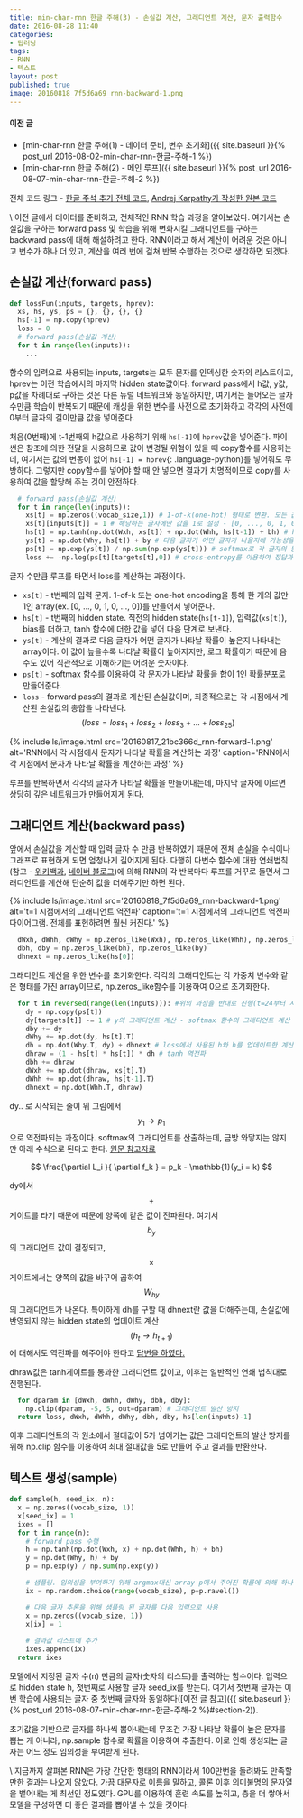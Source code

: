 ```yaml
---
title: min-char-rnn 한글 주해(3) - 손실값 계산, 그래디언트 계산, 문자 출력함수
date: 2016-08-28 11:40
categories:
- 딥러닝
tags:
- RNN
- 텍스트
layout: post
published: true
image: 20160818_7f5d6a69_rnn-backward-1.png
---
```


#### 이전 글

* [min-char-rnn 한글 주해(1) - 데이터 준비, 변수 초기화]({{ site.baseurl }}{% post_url 2016-08-02-min-char-rnn-한글-주해-1 %})
* [min-char-rnn 한글 주해(2) - 메인 루프]({{ site.baseurl }}{% post_url 2016-08-07-min-char-rnn-한글-주해-2 %})

전체 코드 링크 - [한글 주석 추가 전체 코드](https://gist.github.com/MinjeJeon/8f50693f0a986419ab2dda35753acb1f), [Andrej Karpathy가 작성한 원본 코드](https://gist.github.com/karpathy/d4dee566867f8291f086)

\\
이전 글에서 데이터를 준비하고, 전체적인 RNN 학습 과정을 알아보았다. 여기서는 손실값을 구하는 forward pass 및 학습을 위해 변화시킬 그래디언트를 구하는 backward pass에 대해 해설하려고 한다. RNN이라고 해서 계산이 어려운 것은 아니고 변수가 하나 더 있고, 계산을 여러 번에 걸쳐 반복 수행하는 것으로 생각하면 되겠다.

## 손실값 계산(forward pass)

```python
def lossFun(inputs, targets, hprev):
  xs, hs, ys, ps = {}, {}, {}, {}
  hs[-1] = np.copy(hprev)
  loss = 0
  # forward pass(손실값 계산)
  for t in range(len(inputs)):
    ...
```

함수의 입력으로 사용되는 inputs, targets는 모두 문자를 인덱싱한 숫자의 리스트이고, hprev는 이전 학습에서의 마지막 hidden state값이다. forward pass에서 h값, y값, p값을 차례대로 구하는 것은 다른 뉴럴 네트워크와 동일하지만, 여기서는 들어오는 글자 수만큼 학습이 반복되기 때문에 캐싱을 위한 변수를 사전으로 초기화하고 각각의 사전에 0부터 글자의 길이만큼 값을 넣어준다. 

처음(0번째)에 t-1번째의 h값으로 사용하기 위해 `hs[-1]`에 `hprev`값을 넣어준다. 파이썬은 참조에 의한 전달을 사용하므로 값이 변경될 위험이 있을 때 copy함수를 사용하는데, 여기서는 값의 변동이 없어 `hs[-1] = hprev`{: .language-python}를 넣어줘도 무방하다. 그렇지만 copy함수를 넣어야 할 때 안 넣으면 결과가 치명적이므로 copy를 사용하여 값을 할당해 주는 것이 안전하다.

```python
  # forward pass(손실값 계산)
  for t in range(len(inputs)):
    xs[t] = np.zeros((vocab_size,1)) # 1-of-k(one-hot) 형태로 변환. 모든 값이 0인 array 준비
    xs[t][inputs[t]] = 1 # 해당하는 글자에만 값을 1로 설정 - [0, ..., 0, 1, 0, ..., 0]
    hs[t] = np.tanh(np.dot(Wxh, xs[t]) + np.dot(Whh, hs[t-1]) + bh) # hidden state 업데이트
    ys[t] = np.dot(Why, hs[t]) + by # 다음 글자가 어떤 글자가 나올지에 가능성을 표시한 array(정규화되지 않음)
    ps[t] = np.exp(ys[t]) / np.sum(np.exp(ys[t])) # softmax로 각 글자의 등장 가능성을 확률로 표시
    loss += -np.log(ps[t][targets[t],0]) # cross-entropy를 이용하여 정답과 비교하여 손실값 판정
```

글자 수만큼 루프를 타면서 loss를 계산하는 과정이다.

* `xs[t]` - t번째의 입력 문자. 1-of-k 또는 one-hot encoding을 통해 한 개의 값만 1인 array(ex. [0, ..., 0, 1, 0, ..., 0])를 만들어서 넣어준다.
* `hs[t]` - t번째의 hidden state. 직전의 hidden state(`hs[t-1]`), 입력값(`xs[t]`), bias를 더하고, tanh 함수에 더한 값을 넣어 다음 단계로 보낸다.
* `ys[t]` - 계산의 결과로 다음 글자가 어떤 글자가 나타날 확률이 높은지 나타내는 array이다. 이 값이 높을수록 나타날 확률이 높아지지만, 로그 확률이기 때문에 음수도 있어 직관적으로 이해하기는 어려운 숫자이다.
* `ps[t]` - softmax 함수를 이용하여 각 문자가 나타날 확률을 합이 1인 확률분포로 만들어준다.
* `loss` - forward pass의 결과로 계산된 손실값이며, 최종적으로는 각 시점에서 계산된 손실값의 총합을 나타낸다. $$ \left ( loss = loss_{1} + loss_{2} + loss_{3} + \ldots + loss_{25} \right )$$

{% include ls/image.html
   src='20160817_21bc366d_rnn-forward-1.png'
   alt='RNN에서 각 시점에서 문자가 나타날 확률을 계산하는 과정'
   caption='RNN에서 각 시점에서 문자가 나타날 확률을 계산하는 과정' %}

루프를 반복하면서 각각의 글자가 나타날 확률을 만들어내는데, 마지막 글자에 이르면 상당히 깊은 네트워크가 만들어지게 된다. 

## 그래디언트 계산(backward pass)

앞에서 손실값을 계산할 때 입력 글자 수 만큼 반복하였기 때문에 전체 손실을 수식이나 그래프로 표현하게 되면 엄청나게 길어지게 된다. 다행히 다변수 함수에 대한 연쇄법칙(참고 - [위키백과](https://ko.wikipedia.org/wiki/%EC%97%B0%EC%87%84_%EB%B2%95%EC%B9%99#.EB.8B.A4.EB.B3.80.EC.88.98_.ED.95.A8.EC.88.98.EC.97.90_.EB.8C.80.ED.95.9C_.EC.97.B0.EC.87.84.EB.B2.95.EC.B9.99), [네이버 블로그](http://blog.naver.com/PostView.nhn?blogId=mindo1103&logNo=90103548178))에 의해 RNN의 각 반복마다 루프를 거꾸로 돌면서 그래디언트를 계산해 단순히 값을 더해주기만 하면 된다. 

{% include ls/image.html
   src='20160818_7f5d6a69_rnn-backward-1.png'
   alt='t=1 시점에서의 그래디언트 역전파'
   caption='t=1 시점에서의 그래디언트 역전파 다이어그램. 전체를 표현하려면 훨씬 커진다.' %}

```python
  dWxh, dWhh, dWhy = np.zeros_like(Wxh), np.zeros_like(Whh), np.zeros_like(Why)
  dbh, dby = np.zeros_like(bh), np.zeros_like(by)
  dhnext = np.zeros_like(hs[0])
```

그래디언트 계산을 위한 변수를 초기화한다. 각각의 그래디언트는 각 가중치 변수와 같은 형태를 가진 array이므로, np.zeros_like함수를 이용하여 0으로 초기화한다.

```python
  for t in reversed(range(len(inputs))): #위의 과정을 반대로 진행(t=24부터 시작)
    dy = np.copy(ps[t])
    dy[targets[t]] -= 1 # y의 그래디언트 계산 - softmax 함수의 그래디언트 계산
    dby += dy
    dWhy += np.dot(dy, hs[t].T)
    dh = np.dot(Why.T, dy) + dhnext # loss에서 사용된 h와 h를 업데이트한 계산의 그래디언트 값을 더함
    dhraw = (1 - hs[t] * hs[t]) * dh # tanh 역전파
    dbh += dhraw
    dWxh += np.dot(dhraw, xs[t].T)
    dWhh += np.dot(dhraw, hs[t-1].T)
    dhnext = np.dot(Whh.T, dhraw)
```

dy.. 로 시작되는 줄이 위 그림에서 $$ y_{1} \rightarrow p_{1} $$ 으로 역전파되는 과정이다. softmax의 그래디언트를 산출하는데, 금방 와닿지는 않지만 아래 수식으로 된다고 한다. [원문 참고자료](http://cs231n.github.io/neural-networks-case-study/#grad)

$$ \frac{\partial L_i }{ \partial f_k } = p_k - \mathbb{1}(y_i = k) $$

dy에서 $$+$$게이트를 타기 때문에 때문에 양쪽에 같은 값이 전파된다. 여기서 $$b_y$$의 그래디언트 값이 결정되고, $$\times$$게이트에서는 양쪽의 값을 바꾸어 곱하여 $$W_{hy}$$의 그래디언트가 나온다.
특이하게 dh를 구할 때 dhnext란 값을 더해주는데, 손실값에 반영되지 않는 hidden state의 업데이트 계산$$(h_t \rightarrow h_{t+1})$$에 대해서도 역전파를 해주어야 한다고 [답변을 하였다.](https://gist.github.com/karpathy/d4dee566867f8291f086#gistcomment-1694245)

dhraw값은 tanh게이트를 통과한 그래디언트 값이고, 이후는 일반적인 연쇄 법칙대로 진행된다. 


```python
  for dparam in [dWxh, dWhh, dWhy, dbh, dby]:
    np.clip(dparam, -5, 5, out=dparam) # 그래디언트 발산 방지
  return loss, dWxh, dWhh, dWhy, dbh, dby, hs[len(inputs)-1]
```

이후 그래디언트의 각 원소에서 절대값이 5가 넘어가는 값은 그래디언트의 발산 방지를 위해 np.clip 함수를 이용하여 최대 절대값을 5로 만들어 주고 결과를 반환한다.

## 텍스트 생성(sample)

```python
def sample(h, seed_ix, n):
  x = np.zeros((vocab_size, 1))
  x[seed_ix] = 1
  ixes = []
  for t in range(n):
    # forward pass 수행
    h = np.tanh(np.dot(Wxh, x) + np.dot(Whh, h) + bh)
    y = np.dot(Why, h) + by
    p = np.exp(y) / np.sum(np.exp(y))

    # 샘플링. 임의성을 부여하기 위해 argmax대신 array p에서 주어진 확률에 의해 하나의 문자를 선택
    ix = np.random.choice(range(vocab_size), p=p.ravel())

    # 다음 글자 추론을 위해 샘플링 된 글자를 다음 입력으로 사용 
    x = np.zeros((vocab_size, 1))
    x[ix] = 1
    
    # 결과값 리스트에 추가
    ixes.append(ix)
  return ixes
```

모델에서 지정된 글자 수(n) 만큼의 글자(숫자의 리스트)를 출력하는 함수이다. 입력으로 hidden state h, 첫번째로 사용할 글자 seed_ix를 받는다. 여기서 첫번째 글자는 이번 학습에 사용되는 글자 중 첫번째 글자와 동일하다([이전 글 참고]({{ site.baseurl }}{% post_url 2016-08-07-min-char-rnn-한글-주해-2 %}#section-2)).

초기값을 기반으로 글자를 하나씩 뽑아내는데 무조건 가장 나타날 확률이 높은 문자를 뽑는 게 아니라, np.sample 함수로 확률을 이용하여 추출한다. 이로 인해 생성되는 글자는 어느 정도 임의성을 부여받게 된다.

\\
지금까지 살펴본 RNN은 가장 간단한 형태의 RNN이라서 100만번을 돌려봐도 만족할 만한 결과는 나오지 않았다. 가끔 대문자로 이름을 말하고, 콜론 이후 의미불명의 문자열을 뱉어내는 게 최선인 정도였다. GPU를 이용하여 훈련 속도를 높히고, 층을 더 쌓아서 모델을 구성하면 더 좋은 결과를 뽑아낼 수 있을 것이다.
